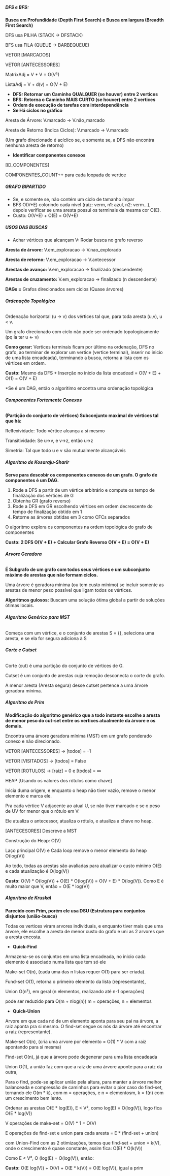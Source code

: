 ##### **DFS e BFS:**

**Busca em Profundidade (Depth First Search) e Busca em largura (Breadth First Search)**

DFS usa PILHA (STACK -> DFSTACK)

BFS usa FILA (QUEUE -> BARBEQUEUE)

VETOR \[MARCADOS]

VETOR \[ANTECESSORES]



MatrixAdj = V \* V = O(V²) 

ListaAdj = V + d(v) = O(V + E) 



* **DFS: Retornar um Caminho QUALQUER (se houver) entre 2 vertices**
* **BFS: Retorna o Caminho MAIS CURTO (se houver) entre 2 vertices**
* **Ordem de execução de tarefas com interdependência**
* **Se Há ciclos no gráfico**

Aresta de Árvore: V.marcado -> V.não\_marcado

Aresta de Retorno (Indica Ciclos): V.marcado -> V.marcado

(Um grafo direcionado é acíclico se, e somente se, a DFS não encontra nenhuma aresta de retorno)

* **Identificar componentes conexos**

\[ID\_COMPONENTES]

COMPONENTES\_COUNT++ para cada loopada de vertice



##### **GRAFO BIPARTIDO**

* Se, e somente se, não contém um ciclo de tamanho ímpar
* BFS O(V+E) colorindo cada nivel (raiz: verm, n1: azul, n2: verm...), depois verificar se uma aresta possui os terminais da mesma cor O(E).
* Custo: O(V+E) + O(E) = O(V+E)





##### **USOS DAS BUSCAS**

* Achar vértices que alcançam V: Rodar busca no grafo reverso



**Aresta de árvore:** V.em\_exploracao -> V.nao\_explorado

**Aresta de retorno:** V.em\_exploracao -> V.antecessor

**Arestas de avanço:** V.em\_exploracao -> finalizado (descendente)

**Arestas de cruzamento:** V.em\_exploracao -> finalizado (n descendente)



**DAGs =** Grafos direcionados sem ciclos (Quase árvores)



###### **Ordenação Topológica**

Ordenação horizontal (u -> v) dos vértices tal que, para toda aresta (u,v), u < v.

Um grafo direcionado com ciclo não pode ser ordenado topologicamente (pq ia ter u <- v)



**Como gerar:** Vertices terminais ficam por último na ordenação, DFS no grafo, ao terminar de explorar um vertice (vertice terminal), inserir no inicio de uma lista encadeada), terminando a busca, retorna a lista com os vértices em ordem.



**Custo:** Mesmo da DFS + Inserção no inicio da lista encadead = O(V + E) + O(1) = O(V + E)

\*Se é um DAG, então o algoritimo encontra uma ordenação topológica



###### **Componentes Fortemente Conexos**

**(Partição do conjunto de vértices) Subconjunto maximal de vértices tal que há:**

Relfexividade: Todo vértice alcança a si mesmo

Transitividade: Se u->v, e v->z, então u->z

Simetria: Tal que todo u e v são mutualmente alcançáveis



##### **Algoritmo de Kosaraju-Sharir**

**Serve para descobir os componentes conexos de um grafo. O grafo de componentes é um DAG.**

1. Rode a DFS a partir de um vértice arbitrário e compute os tempo de finalização dos vértices de G
2. Obtenha GR (grafo reverso)
3. Rode a DFS em GR escolhendo vértices em ordem decrescente do tempo de finalização obtido em 1
4. Retorne as árvores obtidas em 3 como CFCs separados

O algoritmo explora os componentes na ordem topológica do grafo de componentes



**Custo: 2 DFS O(V + E) + Calcular Grafo Reverso O(V + E) = O(V + E)**





###### **Arvore Geradora**

**É Subgrafo de um grafo com todos seus vértices e um subconjunto máximo de arestas que não formam ciclos.**

Uma árvore é geradora mínima (ou tem custo mínimo) se incluir somente as arestas de menor peso possível que ligam todos os vértices.



**Algoritmos gulosos:** Buscam uma solução ótima global a partir de soluções ótimas locais.



###### **Algoritmo Genérico para MST**

Começa com um vértice, e o conjunto de arestas S = {}, seleciona uma aresta, e se ela for segura adiciona à S



###### **Corte e Cutset**

Corte (cut) é uma partição do conjunto de vértices de G.

Cutset é um conjunto de arestas cuja remoção desconecta o corte do grafo.

A menor aresta (Aresta segura) desse cutset pertence a uma árvore geradora mínima.





##### **Algoritmo de Prim**

**Modificação do algoritmo genérico que a todo instante escolhe a aresta de menor peso do cut-set entre os vertices atualmente da árvore e os demais.**

Encontra uma árvore geradora mínima (MST) em um  grafo ponderado conexo e não direcionado.



VETOR \[ANTECESSORES] -> \[todos] = -1

VETOR \[VISITADOS] -> \[todos] = False

VETOR \[ROTULOS] -> \[raiz] = 0 e \[todos] = ∞

HEAP \[Usando os valores dos rótulos como chave]



Inicia duma origem, e enquanto o heap não tiver vazio, remove o menor elemento e marca ele.

Pra cada vértice V adjacente ao atual U, se não tiver marcado e se o peso de UV for menor que o rótulo em V:

Ele atualiza o antecessor, atualiza o rótulo, e atualiza a chave no heap.

\[ANTECESORES] Descreve a MST



Construção do Heap: O(V)

Laço principal O(V) e Cada loop remove o menor elemento do heap O(log(V))

Ao todo, todas as arestas são avaliadas para atualizar o custo mínimo O(E) e cada atualização é O(log(V))

**Custo:** O(V) \* O(log(V)) + O(E) \* O(log(V)) = O(V + E) \* O(log(V)). Como E é muito maior que V, então = O(E \* log(V))





##### **Algoritmo de Kruskal**

**Parecido com Prim, porém ele usa DSU (Estrutura para conjuntos disjuntos (união-busca)**

Todas os vertices viram arvores individuais, e enquanto tiver mais que uma árvore, ele escolhe a aresta de menor custo do grafo e uni as 2 arvores que a aresta encosta.



* **Quick-Find**

Armazena-se os conjuntos em uma lista encadeada, no inicio cada elemento é associado numa lista que tem só ele

Make-set O(n), (cada uma das n listas requer O(1) para ser criada).

Fund-set O(1), retorna o primeiro elemento da lista (representante),

Union O(n²), em geral (n elementos, realizando até n-1 operações)

pode ser reduzido para O(m + nlog(n)) m = operações, n = elementos



* **Quick-Union**

Arvore em que cada nó de um elemento aponta para seu pai na árvore, a raiz aponta pra si mesmo. O find-set segue os nós da árvore até encontrar a raiz (representante).

Make-set O(n), (cria uma arvore por elemento = O(1) \* V com a raiz apontando para si mesma)

Find-set O(n), já que a árvore pode degenerar para uma lista encadeada

Union O(1), a união faz com que a raiz de uma árvore aponte para a raiz da outra, 

Para o find, pode-se aplicar união pela altura, para manter a árvore melhor balanceada e compressão de caminhos para evitar o pior caso do find-set, tornando ele O(m \* k), com m = operações, e n = elementosm, k = f(n) com um crescimento bem lento.



Ordenar as arestas O(E \* log(E)), E < V², como log(E) = O(log(V)), logo fica O(E \* log(V))

V operações de make-set = O(V) \* 1 = O(V)

E operações de find-set e union para cada aresta = E \* (find-set + union)

com Union-Find com as 2 otimizações, temos que find-set + union = k(V), onde o crescimento é quase constante, assim fica: O(E) \* O(k(V))

Como E < V², O (log(E) = O(log(V)), então:

**Custo:** O(E log(V)) + O(V) + O(E \* k(V)) = O(E log(V)), igual a prim







